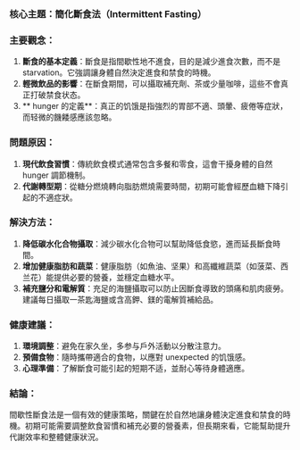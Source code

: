 ### 核心主題：簡化斷食法（Intermittent Fasting）

### 主要觀念：
1. **斷食的基本定義**：斷食是指間歇性地不進食，目的是減少進食次數，而不是 starvation。它強調讓身體自然決定進食和禁食的時機。
2. **輕微飲品的影響**：在斷食期間，可以攝取補充劑、茶或少量咖啡，這些不會真正打破禁食状态。
3. ** hunger 的定義**：真正的饥饿是指強烈的胃部不適、頭暈、疲倦等症狀，而轻微的饑餧感應該忽略。

### 問題原因：
1. **現代飲食習慣**：傳統飲食模式通常包含多餐和零食，這會干擾身體的自然 hunger 調節機制。
2. **代謝轉型期**：從糖分燃燒轉向脂肪燃燒需要時間，初期可能會經歷血糖下降引起的不適症狀。

### 解決方法：
1. **降低碳水化合物攝取**：減少碳水化合物可以幫助降低食慾，進而延長斷食時間。
2. **增加健康脂肪和蔬菜**：健康脂肪（如魚油、坚果）和高纖維蔬菜（如菠菜、西兰花）能提供必要的營養，並穩定血糖水平。
3. **補充鹽分和電解質**：充足的海鹽攝取可以防止因斷食導致的頭痛和肌肉疲勞。建議每日攝取一茶匙海鹽或含高鉀、鎂的電解質補給品。

### 健康建議：
1. **環境調整**：避免在家久坐，多参与戶外活動以分散注意力。
2. **預備食物**：隨時攜帶適合的食物，以應對 unexpected 的饥饿感。
3. **心理準備**：了解斷食可能引起的短期不适，並耐心等待身體適應。

### 結論：
間歇性斷食法是一個有效的健康策略，關鍵在於自然地讓身體決定進食和禁食的時機。初期可能需要調整飲食習慣和補充必要的營養素，但長期來看，它能幫助提升代謝效率和整體健康狀況。